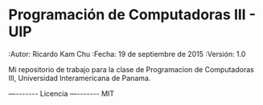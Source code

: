 Programación de Computadoras III - UIP
======================================

:Autor: Ricardo Kam Chu
:Fecha: 19 de septiembre de 2015
:Versión: 1.0

Mi repositorio de trabajo para la clase de Programacion de Computadoras III, Universidad Interamericana de Panama.

—-------
Licencia
—-------
MIT
